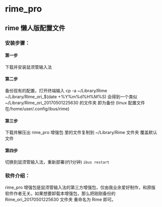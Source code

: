 # rime_pro
## rime 懒人版配置文件
### 安装步骤：
#### 第一步
下载并安装鼠须管输入法
#### 第二步
备份现有的配置，打开终端输入 cp -a ~/Library/Rime ~/Library/Rime_ori_$(date +%Y%m%d%H%M%S) 会得到一个类似 ~/Library/Rime_ori_20170501225630 的文件夹 即为备份
(linux 配置文件在/home/user/.config/ibus/rime)
#### 第三步 
下载并解压出 rime_pro 增强包 里的文件复制到 ~/Library/Rime 文件夹 覆盖默认文件
#### 第四步
切换到鼠须管输入法，重新部署(约1分钟)  `ibus restart`

### 软件介绍：
rime_pro 增强包是鼠须管输入法的第三方增强包，仅由我业余爱好制作，和原版软件作者无关。如果想要卸载本增强包，那么把刚刚备份的 Rime_ori_20170501225630 文件夹 重命名为 Rime 即可。
